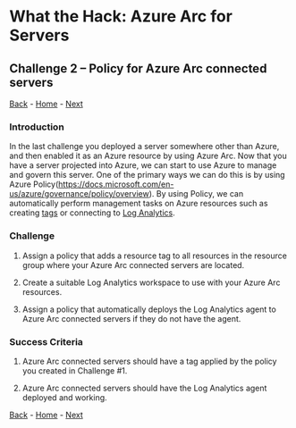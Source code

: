 # What the Hack: Azure Arc for Servers 

## Challenge 2 – Policy for Azure Arc connected servers
[Back](challenge01.md) - [Home](../readme.md) - [Next](challenge03.md)

### Introduction

In the last challenge you deployed a server somewhere other than Azure, and then enabled it as an Azure resource by using Azure Arc. Now that you have a server projected into Azure, we can start to use Azure to manage and govern this server. One of the primary ways we can do this is by using Azure Policy(https://docs.microsoft.com/en-us/azure/governance/policy/overview). By using Policy, we can automatically perform management tasks on Azure resources such as creating [tags](https://docs.microsoft.com/en-us/azure/azure-resource-manager/management/tag-resources) or connecting to [Log Analytics](https://docs.microsoft.com/en-us/azure/azure-monitor/learn/tutorial-resource-logs).

### Challenge

1. Assign a policy that adds a resource tag to all resources in the resource group where your Azure Arc connected servers are located.

2. Create a suitable Log Analytics workspace to use with your Azure Arc resources.

2. Assign a policy that automatically deploys the Log Analytics agent to Azure Arc connected servers if they do not have the agent.

### Success Criteria

1. Azure Arc connected servers should have a tag applied by the policy you created in Challenge #1. 

2. Azure Arc connected servers should have the Log Analytics agent deployed and working.

[Back](challenge01.md) - [Home](../readme.md) - [Next](challenge03.md)
